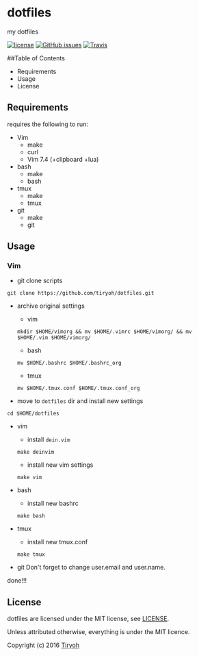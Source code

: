 dotfiles
========
my dotfiles

[![license](https://img.shields.io/github/license/tiryoh/dotfiles.svg?maxAge=2592000)](./LICENSE)
[![GitHub issues](https://img.shields.io/github/issues/tiryoh/dotfiles.svg?maxAge=2592000)](https://github.com/Tiryoh/dotfiles/issues)
[![Travis](https://img.shields.io/travis/tiryoh/dotfiles.svg?maxAge=2592000)](https://travis-ci.org/Tiryoh/dotfiles)

##Table of Contents

* Requirements
* Usage
* License

## Requirements

requires the following to run:

  * Vim
    * make
    * curl
    * Vim 7.4 (+clipboard +lua)
  * bash
    * make
    * bash
  * tmux
    * make
    * tmux
  * git
    * make
    * git

## Usage
### Vim

* git clone scripts

```
git clone https://github.com/tiryoh/dotfiles.git
```

* archive original settings
  * vim
  
  ```
  mkdir $HOME/vimorg && mv $HOME/.vimrc $HOME/vimorg/ && mv $HOME/.vim $HOME/vimorg/
  ```
  
  * bash
  
  ```
  mv $HOME/.bashrc $HOME/.bashrc_org
  ```

  * tmux
  
  ```
  mv $HOME/.tmux.conf $HOME/.tmux.conf_org
  ```

* move to `dotfiles` dir and install new settings

```
cd $HOME/dotfiles
```

  * vim
    * install `dein.vim`

    ```
    make deinvim
    ```

    * install new vim settings

    ```
    make vim
    ```
  * bash
    * install new bashrc

    ```
    make bash
    ```

  * tmux
    * install new tmux.conf

    ```
    make tmux
    ```

  * git
  Don't forget to change user.email and user.name.

done!!!

## License

dotfiles are licensed under the MIT license, see [LICENSE](./LICENSE).

Unless attributed otherwise, everything is under the MIT licence.

Copyright (c) 2016 [Tiryoh](https://github.com/Tiryoh)

